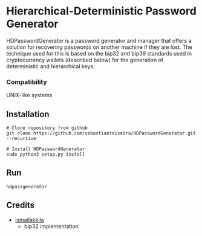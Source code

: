 # Hierarchical-Deterministic Password Generator
HDPasswordGenerator is a password generator and manager that offers a solution for recovering passwords on another machine if they are lost. The technique used for this is based on the bip32 and bip39 standards used in cryptocurrency wallets (described below) for the generation of deterministic and hierarchical keys.

### Compatibility
UNIX-like systems

## Installation
    # Clone repository from github
    git clone https://github.com/sebastiaoteixeira/HDPasswordGenerator.git --recursive
    
    # Install HDPasswordGenerator
    sudo python3 setup.py install

## Run
    hdpassgenerator

## Credits
- [ismailakkila](https://github.com/ismailakkila/bip32 'BIP32 Implementation using Python')
  - bip32 implementation
